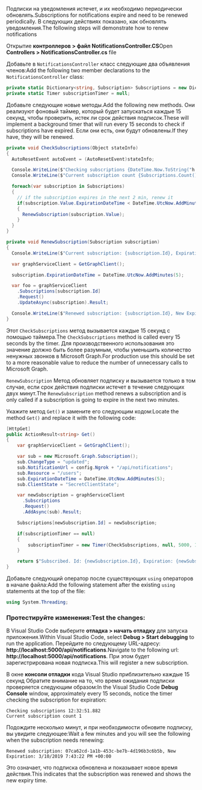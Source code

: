 <!-- markdownlint-disable MD002 MD041 -->

<span data-ttu-id="e2c39-101">Подписки на уведомления истечет, и их необходимо периодически обновлять.</span><span class="sxs-lookup"><span data-stu-id="e2c39-101">Subscriptions for notifications expire and need to be renewed periodically.</span></span> <span data-ttu-id="e2c39-102">В следующих действиях показано, как обновлять уведомления.</span><span class="sxs-lookup"><span data-stu-id="e2c39-102">The following steps will demonstrate how to renew notifications</span></span>

<span data-ttu-id="e2c39-103">Открытие **контроллеров > файл NotificationsController.CS**</span><span class="sxs-lookup"><span data-stu-id="e2c39-103">Open **Controllers > NotificationsController.cs** file</span></span>

<span data-ttu-id="e2c39-104">Добавьте в `NotificationsController` класс следующие два объявления членов:</span><span class="sxs-lookup"><span data-stu-id="e2c39-104">Add the following two member declarations to the `NotificationsController` class:</span></span>

```csharp
private static Dictionary<string, Subscription> Subscriptions = new Dictionary<string, Subscription>();
private static Timer subscriptionTimer = null;
```

<span data-ttu-id="e2c39-105">Добавьте следующие новые методы.</span><span class="sxs-lookup"><span data-stu-id="e2c39-105">Add the following new methods.</span></span> <span data-ttu-id="e2c39-106">Они реализуют фоновый таймер, который будет запускаться каждые 15 секунд, чтобы проверить, истек ли срок действия подписок.</span><span class="sxs-lookup"><span data-stu-id="e2c39-106">These will implement a background timer that will run every 15 seconds to check if subscriptions have expired.</span></span> <span data-ttu-id="e2c39-107">Если они есть, они будут обновлены.</span><span class="sxs-lookup"><span data-stu-id="e2c39-107">If they have, they will be renewed.</span></span>

```csharp
private void CheckSubscriptions(Object stateInfo)
{
  AutoResetEvent autoEvent = (AutoResetEvent)stateInfo;

  Console.WriteLine($"Checking subscriptions {DateTime.Now.ToString("h:mm:ss.fff")}");
  Console.WriteLine($"Current subscription count {Subscriptions.Count()}");

  foreach(var subscription in Subscriptions)
  {
    // if the subscription expires in the next 2 min, renew it
    if(subscription.Value.ExpirationDateTime < DateTime.UtcNow.AddMinutes(2))
    {
      RenewSubscription(subscription.Value);
    }
  }
}

private void RenewSubscription(Subscription subscription)
{
  Console.WriteLine($"Current subscription: {subscription.Id}, Expiration: {subscription.ExpirationDateTime}");

  var graphServiceClient = GetGraphClient();

  subscription.ExpirationDateTime = DateTime.UtcNow.AddMinutes(5);

  var foo = graphServiceClient
    .Subscriptions[subscription.Id]
    .Request()
    .UpdateAsync(subscription).Result;

  Console.WriteLine($"Renewed subscription: {subscription.Id}, New Expiration: {subscription.ExpirationDateTime}");
}
```

<span data-ttu-id="e2c39-108">Этот `CheckSubscriptions` метод вызывается каждые 15 секунд с помощью таймера.</span><span class="sxs-lookup"><span data-stu-id="e2c39-108">The `CheckSubscriptions` method is called every 15 seconds by the timer.</span></span> <span data-ttu-id="e2c39-109">Для производственного использования это значение должно быть более разумным, чтобы уменьшить количество ненужных звонков в Microsoft Graph.</span><span class="sxs-lookup"><span data-stu-id="e2c39-109">For production use this should be set to a more reasonable value to reduce the number of unnecessary calls to Microsoft Graph.</span></span>

<span data-ttu-id="e2c39-110">`RenewSubscription` Метод обновляет подписку и вызывается только в том случае, если срок действия подписки истечет в течение следующих двух минут.</span><span class="sxs-lookup"><span data-stu-id="e2c39-110">The `RenewSubscription` method renews a subscription and is only called if a subscription is going to expire in the next two minutes.</span></span>

<span data-ttu-id="e2c39-111">Укажите метод `Get()` и замените его следующим кодом:</span><span class="sxs-lookup"><span data-stu-id="e2c39-111">Locate the method `Get()` and replace it with the following code:</span></span>

```csharp
[HttpGet]
public ActionResult<string> Get()
{
    var graphServiceClient = GetGraphClient();

    var sub = new Microsoft.Graph.Subscription();
    sub.ChangeType = "updated";
    sub.NotificationUrl = config.Ngrok + "/api/notifications";
    sub.Resource = "/users";
    sub.ExpirationDateTime = DateTime.UtcNow.AddMinutes(5);
    sub.ClientState = "SecretClientState";

    var newSubscription = graphServiceClient
      .Subscriptions
      .Request()
      .AddAsync(sub).Result;

    Subscriptions[newSubscription.Id] = newSubscription;

    if(subscriptionTimer == null)
    {
        subscriptionTimer = new Timer(CheckSubscriptions, null, 5000, 15000);
    }

    return $"Subscribed. Id: {newSubscription.Id}, Expiration: {newSubscription.ExpirationDateTime}";
}
```

<span data-ttu-id="e2c39-112">Добавьте следующий оператор после существующих `using` операторов в начале файла:</span><span class="sxs-lookup"><span data-stu-id="e2c39-112">Add the following statement after the existing `using` statements at the top of the file:</span></span>

```csharp
using System.Threading;
```

### <a name="test-the-changes"></a><span data-ttu-id="e2c39-113">Протестируйте изменения:</span><span class="sxs-lookup"><span data-stu-id="e2c39-113">Test the changes:</span></span>

<span data-ttu-id="e2c39-114">В Visual Studio Code выберите **отладка > начать отладку** для запуска приложения.</span><span class="sxs-lookup"><span data-stu-id="e2c39-114">Within Visual Studio Code, select **Debug > Start debugging** to run the application.</span></span>
<span data-ttu-id="e2c39-115">Перейдите по следующему URL-адресу: **http://localhost:5000/api/notifications**.</span><span class="sxs-lookup"><span data-stu-id="e2c39-115">Navigate to the following url: **http://localhost:5000/api/notifications**.</span></span> <span data-ttu-id="e2c39-116">При этом будет зарегистрирована новая подписка.</span><span class="sxs-lookup"><span data-stu-id="e2c39-116">This will register a new subscription.</span></span>

<span data-ttu-id="e2c39-117">В окне **консоли отладки** кода Visual Studio приблизительно каждые 15 секунд Обратите внимание на то, что время ожидания подписки проверяется следующим образом:</span><span class="sxs-lookup"><span data-stu-id="e2c39-117">In the Visual Studio Code **Debug Console** window, approximately every 15 seconds, notice the timer checking the subscription for expiration:</span></span>

```shell
Checking subscriptions 12:32:51.882
Current subscription count 1
```

<span data-ttu-id="e2c39-118">Подождите несколько минут, и при необходимости обновите подписку, вы увидите следующее:</span><span class="sxs-lookup"><span data-stu-id="e2c39-118">Wait a few minutes and you will see the following when the subscription needs renewing:</span></span>

```shell
Renewed subscription: 07ca62cd-1a1b-453c-be7b-4d196b3c6b5b, New Expiration: 3/10/2019 7:43:22 PM +00:00
```

<span data-ttu-id="e2c39-119">Это означает, что подписка обновлена и показывает новое время действия.</span><span class="sxs-lookup"><span data-stu-id="e2c39-119">This indicates that the subscription was renewed and shows the new expiry time.</span></span>